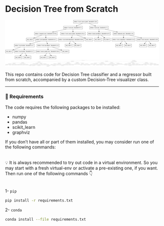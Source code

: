 # Decision Tree from Scratch

![cls.png](imgs/cls.png)
![reg.png](imgs/reg.png)

This repo contains code for Decision Tree classifier and a regressor built from scratch, accompanied by a custom Decision-Tree visualizer class.

---

### 📜 Requirements

The code requires the following packages to be installed:

- numpy
- pandas
- scikit_learn
- graphviz

If you don’t have all or part of them installed, you may consider run one of the following commands:
<br/>    
<br/>
💡 It is always recommended to try out code in a virtual environment. So you may start with a fresh virtual-env or activate a pre-existing one, if you want. Then run one of the following commands 👇
<br/>    
<br/>
1-  `pip`

```bash
pip install -r requirements.txt
```

2- `conda`

```bash
conda install --file requirements.txt
```
